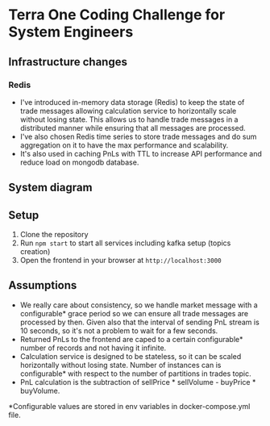 # Terra One Coding Challenge for System Engineers

## Infrastructure changes

### Redis
- I've introduced in-memory data storage (Redis) to keep the state of trade messages allowing calculation service to horizontally scale without losing state. This allows us to handle trade messages in a distributed manner while ensuring that all messages are processed.
- I've also chosen Redis time series to store trade messages and do sum aggregation on it to have the max performance and scalability.
- It's also used in caching PnLs with TTL to increase API performance and reduce load on mongodb database.

## System diagram

## Setup

1. Clone the repository
2. Run `npm start` to start all services including kafka setup (topics creation)
3. Open the frontend in your browser at `http://localhost:3000`

## Assumptions

- We really care about consistency, so we handle market message with a configurable* grace period so we can ensure all trade messages are processed by then. Given also that the interval of sending PnL stream is 10 seconds, so it's not a problem to wait for a few seconds.
- Returned PnLs to the frontend are caped to a certain configurable* number of records and not having it infinite.
- Calculation service is designed to be stateless, so it can be scaled horizontally without losing state. Number of instances can is configurable* with respect to the number of partitions in trades topic.
- PnL calculation is the subtraction of sellPrice * sellVolume - buyPrice * buyVolume.

*Configurable values are stored in env variables in docker-compose.yml file.